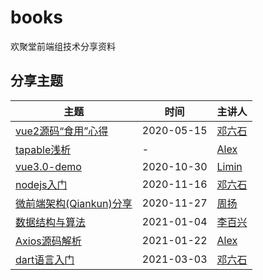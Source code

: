 # books

欢聚堂前端组技术分享资料

## 分享主题

主题 | 时间 | 主讲人
--- | --- | ---
[vue2源码“食用”心得](/vue2源码“食用”心得) | 2020-05-15 | [邓六石](https://github.com/syory-ken)
[tapable浅析](/tapable浅析) | - | [Alex](https://github.com/Alex-Li2018)
[vue3.0-demo](/vue3.0-demo) | 2020-10-30 | [Limin](https://github.com/limin0304)
[nodejs入门](/nodejs入门) | 2020-11-16 | [邓六石](https://github.com/syory-ken)
[微前端架构(Qiankun)分享](/微前端架构(Qiankun)分享) | 2020-11-27 | [周扬](https://github.com/smallyangy)
[数据结构与算法](/数据结构与算法) | 2021-01-04 | [李百兴](https://github.com/lightbluestar)
[Axios源码解析](/Axios源码解析) | 2021-01-22 | [Alex](https://github.com/Alex-Li2018)
[dart语言入门](/dart语言入门) | 2021-03-03 | [邓六石](https://github.com/syory-ken)